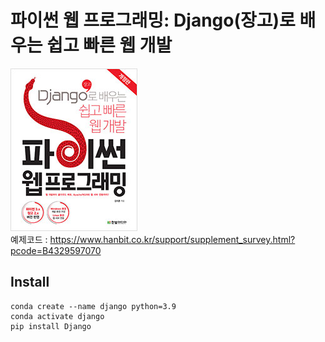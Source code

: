 # 파이썬 웹 프로그래밍: Django(장고)로 배우는 쉽고 빠른 웹 개발

![book_cover](book_cover.jpg)    
예제코드 : https://www.hanbit.co.kr/support/supplement_survey.html?pcode=B4329597070

## Install
```
conda create --name django python=3.9
conda activate django
pip install Django
```